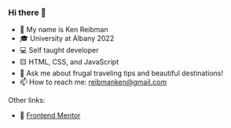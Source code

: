 ### Hi there 👋

- 📛 My name is Ken Reibman
- 🎓 University at Albany 2022
- 💻 Self taught developer
- 🟨 HTML, CSS, and JavaScript
- 💬 Ask me about frugal traveling tips and beautiful destinations!
- 📫 How to reach me: reibmanken@gmail.com

Other links: 
- 💪 [Frontend Mentor](https://www.frontendmentor.io/profile/lmaoken)

<!--
**lmaoken/lmaoken** is a ✨ _special_ ✨ repository because its `README.md` (this file) appears on your GitHub profile.

Here are some ideas to get you started:

- 🔭 I’m currently working on ...
- 🌱 I’m currently learning ...
- 👯 I’m looking to collaborate on ...
- 🤔 I’m looking for help with ...
- 💬 Ask me about ...
- 📫 How to reach me: ...
- 😄 Pronouns: ...
- ⚡ Fun fact: ...
-->
